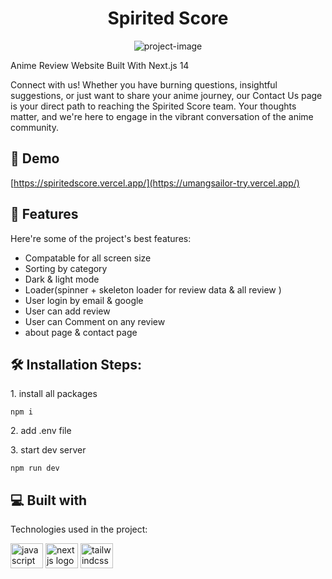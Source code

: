 <h1 align="center" id="title">Spirited Score</h1>

<p align="center"><img src="https://firebasestorage.googleapis.com/v0/b/spirited-score-review.appspot.com/o/images%2FSpiritedScore.png?alt=media&token=b4859f35-05f7-4fb7-9b57-1e5c8af31853" alt="project-image"></p>


<p id="data">Anime Review Website Built With Next.js 14</p>

<p id="description">Connect with us! Whether you have burning questions, insightful suggestions, or just want to share your anime journey, our Contact Us page is your direct path to reaching the Spirited Score team. Your thoughts matter, and we're here to engage in the vibrant conversation of the anime community.</p>

<h2>🚀 Demo</h2>

[https://spiritedscore.vercel.app/](https://umangsailor-try.vercel.app/)

<h2>🧐 Features</h2>

Here're some of the project's best features:

* Compatable for all screen size
* Sorting by category
* Dark & light mode
* Loader(spinner + skeleton loader for review data & all review )
* User login by email & google
* User can add review
* User can Comment on any review
* about page & contact page

<h2>🛠️ Installation Steps:</h2>

<p>1. install all packages</p>

```
npm i
```

<p>2. add .env file</p>

<p>3. start dev server</p>

```
npm run dev
```

<h2>💻 Built with</h2>

Technologies used in the project:

<img src="https://cdn.jsdelivr.net/gh/devicons/devicon/icons/javascript/javascript-original.svg" height="40" width="52" alt="javascript logo"  />
<img src="https://cdn.jsdelivr.net/gh/devicons/devicon/icons/nextjs/nextjs-original.svg" height="40" width="52" alt="nextjs logo"  />
<img src="https://cdn.jsdelivr.net/gh/devicons/devicon/icons/tailwindcss/tailwindcss-original-wordmark.svg" height="40" width="52" alt="tailwindcss logo"  />
